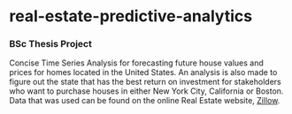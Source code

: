 # real-estate-predictive-analytics
### BSc Thesis Project 
Concise Time Series Analysis for forecasting future house values and prices for homes located in the United States. An analysis is also made to figure out the state that has the best return on investment for stakeholders who want to purchase houses in either New York City, California or Boston. Data that was used can be found on the online Real Estate website, [Zillow](https://www.zillow.com/research/data/).
